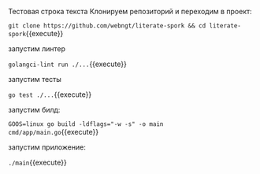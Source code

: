 Тестовая строка текста
Клонируем репозиторий и переходим в проект: 

`git clone https://github.com/webngt/literate-spork && cd literate-spork`{{execute}}

запустим линтер

`golangci-lint run ./...`{{execute}}

запустим тесты

`go test ./...`{{execute}}

запустим билд:

`GOOS=linux go build -ldflags="-w -s" -o main cmd/app/main.go`{{execute}}

запустим приложение:

`./main`{{execute}}
